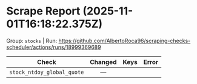 # Scrape Report (2025-11-01T16:18:22.375Z)

Group: `stocks`  |  Run: https://github.com/AlbertoRoca96/scraping-checks-scheduler/actions/runs/18999369689

| Check | Changed | Keys | Error |
|---|:---:|:--|:--|
| `stock_ntdoy_global_quote` | — |  |  |
